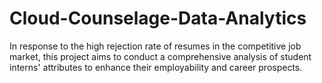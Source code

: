 # Cloud-Counselage-Data-Analytics
In response to the high rejection rate of resumes in the competitive job market, this project aims to conduct a comprehensive analysis of student interns' attributes to enhance their employability and career prospects.
